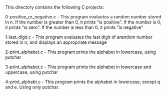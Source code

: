 This directory contains the following C projects:

0-positive_or_negative.c - This program evaluetes a random number stored in n. If the number is greater than 0, it prints "is positive". If the number is 0, it prints "is zero". If  the number is less than 0, it prints "is negative"

1-last_digit.c -  This program evaluates the last digit of arandom number stored in n, and displays an appropriate message

2-print_alphabet.c - This program prints the alphabet in lowercase, using putchar

3-print_alphabet.c - This program prints the alphabet in lowercase and uppercase, using putchar

4-print_alphabt.c -  This program prints the alphabet in lowercase, except q and e. Using only putchar.


